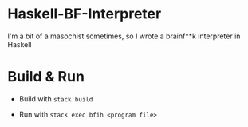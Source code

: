 # Haskell-BF-Interpreter
I'm a bit of a masochist sometimes, so I wrote a brainf**k interpreter in Haskell

# Build & Run

 - Build with `stack build`

 - Run with `stack exec bfih <program file>`
